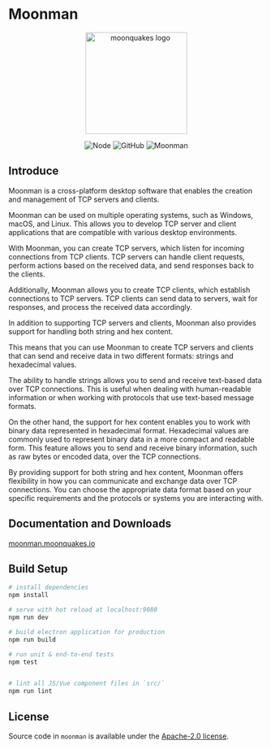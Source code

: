 # Moonman

<p align="center"><a href="https://moonquakes.io/" target="_blank" rel="noopener noreferrer"><img width="200" src="https://www.moonquakes.io/images/logo.png" alt="moonquakes logo"></a></p>
<p align="center">
    <img src="https://img.shields.io/badge/node-%3E=14.20.0-brightgreen.svg?maxAge=2592000" alt="Node">
    <img alt="GitHub" src="https://img.shields.io/github/license/sunquakes/moonquakes?color=blue">
    <img alt="Moonman" src="https://img.shields.io/github/v/release/sunquakes/moonman">
</p>

## Introduce
Moonman is a cross-platform desktop software that enables the creation and management of TCP servers and clients.

Moonman can be used on multiple operating systems, such as Windows, macOS, and Linux. This allows you to develop TCP server and client applications that are compatible with various desktop environments.

With Moonman, you can create TCP servers, which listen for incoming connections from TCP clients. TCP servers can handle client requests, perform actions based on the received data, and send responses back to the clients.

Additionally, Moonman allows you to create TCP clients, which establish connections to TCP servers. TCP clients can send data to servers, wait for responses, and process the received data accordingly.

In addition to supporting TCP servers and clients, Moonman also provides support for handling both string and hex content.

This means that you can use Moonman to create TCP servers and clients that can send and receive data in two different formats: strings and hexadecimal values.

The ability to handle strings allows you to send and receive text-based data over TCP connections. This is useful when dealing with human-readable information or when working with protocols that use text-based message formats.

On the other hand, the support for hex content enables you to work with binary data represented in hexadecimal format. Hexadecimal values are commonly used to represent binary data in a more compact and readable form. This feature allows you to send and receive binary information, such as raw bytes or encoded data, over the TCP connections.

By providing support for both string and hex content, Moonman offers flexibility in how you can communicate and exchange data over TCP connections. You can choose the appropriate data format based on your specific requirements and the protocols or systems you are interacting with.

## Documentation and Downloads
[moonman.moonquakes.io](https://moonman.moonquakes.io)

## Build Setup

```bash
# install dependencies
npm install

# serve with hot reload at localhost:9080
npm run dev

# build electron application for production
npm run build

# run unit & end-to-end tests
npm test


# lint all JS/Vue component files in `src/`
npm run lint

```

## License
Source code in `moonman` is available under the [Apache-2.0 license](/LICENSE).
